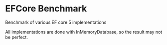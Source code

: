 # EFCore Benchmark
Benchmark of various EF core 5 implementations

All implementations are done with InMemoryDatabase, so the result may not be perfect.
